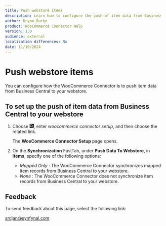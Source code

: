 ```yaml
---
title: Push webstore items
description: Learn how to configure the push of item data from Business Central to your webstore.
author: Bryon Burke
product: WooCommerce Connector Help
version: 1.0
audience: external
localization differences: No
date: 11/10/2024
---
```


<!-- markdownlint-disable MD006 MD007 MD009 MD024 MD025 MD033 -->
<!--// cspell:ignore  markdownlint allowfullscreen keyframes webstore woocommerce -->

# Push webstore items

You can configure how the WooCommerce Connector is to push item data from Business Central to your webstore.

## To set up the push of item data from Business Central to your webstore

1. Choose ![Lightbulb that opens the Tell Me feature.](media/ui-search/search_small.png "Tell me what you want to do"), enter <i>woocommerce connector setup</i>, and then choose the related link.

   The <b>WooCommerce Connector Setup</b> page opens.

1. On the <b>Synchronization</b> FastTab, under <b>Push Data To Webstore</b>, in <b>Items</b>, specify one of the following options:
     - <i>Mapped Only</i> : The WooCommerce Connector synchronizes mapped item records from Business Central to your webstore.
     - <i>None</i> : The WooCommerce Connector does not synchronize item records from Business Central to your webstore.

## Feedback

To send feedback about this page, select the following link:

[srdjan@synfynal.com](mailto:srdjan@synfynal.com?subject=Documentation%20Feedback%20Product%20Docs:%20push-webstore-items)
